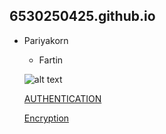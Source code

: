 ## 6530250425.github.io

- Pariyakorn
  - Fartin

  ![alt text](image/IMG_8647.jpeg)
  
  [AUTHENTICATION](authentication)

  [Encryption](encryption)
  
  

